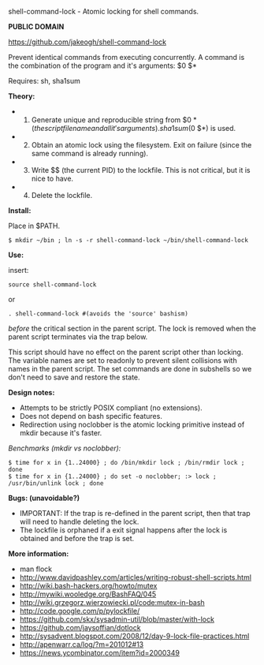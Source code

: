 shell-command-lock - Atomic locking for shell commands.

**PUBLIC DOMAIN**

https://github.com/jakeogh/shell-command-lock

Prevent identical commands from executing concurrently. A command is the combination of the program and it's arguments: $0 $*

Requires: sh, sha1sum

**Theory:**

- 1. Generate unique and reproducible string from $0 $* (the script file name and all it's arguments). sha1sum($0 $*) is used.
- 2. Obtain an atomic lock using the filesystem. Exit on failure (since the same command is already running).
- 3. Write $$ (the current PID) to the lockfile. This is not critical, but it is nice to have.
- 4. Delete the lockfile.

**Install:**

Place in $PATH.

```
$ mkdir ~/bin ; ln -s -r shell-command-lock ~/bin/shell-command-lock
```

**Use:**

insert:
```
source shell-command-lock
```
or
```
. shell-command-lock #(avoids the 'source' bashism)
```
_before_ the critical section in the parent script. The lock is removed when the parent script terminates via the trap below.

This script should have no effect on the parent script other than locking. The variable names are set to readonly to prevent silent collisions with names in the parent script. The set commands are done in subshells so we don't need to save and restore the state.

**Design notes:**

- Attempts to be strictly POSIX compliant (no extensions).
- Does not depend on bash specific features.
- Redirection using noclobber is the atomic locking primitive instead of mkdir because it's faster.

*Benchmarks (mkdir vs noclobber):*
```
$ time for x in {1..24000} ; do /bin/mkdir lock ; /bin/rmdir lock ; done
$ time for x in {1..24000} ; do set -o noclobber; :> lock ; /usr/bin/unlink lock ; done
```

**Bugs: (unavoidable?)**

- IMPORTANT: If the trap is re-defined in the parent script, then that trap will need to handle deleting the lock.
- The lockfile is orphaned if a exit signal happens after the lock is obtained and before the trap is set.

**More information:**

 - man flock
 - http://www.davidpashley.com/articles/writing-robust-shell-scripts.html
 - http://wiki.bash-hackers.org/howto/mutex
 - http://mywiki.wooledge.org/BashFAQ/045
 - http://wiki.grzegorz.wierzowiecki.pl/code:mutex-in-bash
 - http://code.google.com/p/pylockfile/
 - https://github.com/skx/sysadmin-util/blob/master/with-lock
 - https://github.com/jaysoffian/dotlock
 - http://sysadvent.blogspot.com/2008/12/day-9-lock-file-practices.html
 - http://apenwarr.ca/log/?m=201012#13
 - https://news.ycombinator.com/item?id=2000349

